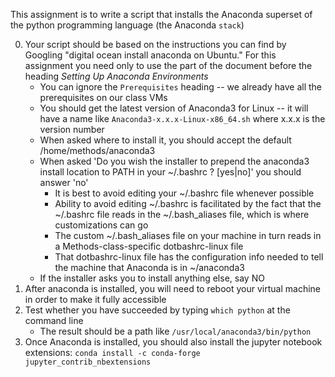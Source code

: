 
This assignment is to write a script that installs the Anaconda superset of the python programming language (the Anaconda `stack`)

0. Your script should be based on the instructions you can find by Googling "digital ocean install anaconda on Ubuntu." For this assignment you need only to use the part of the document before the heading _Setting Up Anaconda Environments_
   * You can ignore the `Prerequisites` heading -- we already have all the prerequisites on our class VMs
   * You should get the latest version of Anaconda3 for Linux -- it will have a name like `Anaconda3-x.x.x-Linux-x86_64.sh` where x.x.x is the version number
   * When asked where to install it, you should accept the default /home/methods/anaconda3
   * When asked 'Do you wish the installer to prepend the anaconda3 install location to PATH in your ~/.bashrc ? [yes|no]' you should answer 'no'
     * It is best to avoid editing your ~/.bashrc file whenever possible
	 * Ability to avoid editing ~/.bashrc is facilitated by the fact that the ~/.bashrc file reads in the ~/.bash\_aliases file, which is where customizations can go
	 * The custom ~/.bash_aliases file on your machine in turn reads in a Methods-class-specific dotbashrc-linux file
	 * That dotbashrc-linux file has the configuration info needed to tell the machine that Anaconda is in ~/anaconda3
   * If the installer asks you to install anything else, say NO
1. After anaconda is installed, you will need to reboot your virtual machine in order to make it fully accessible	 
1. Test whether you have succeeded by typing `which python` at the command line
   * The result should be a path like `/usr/local/anaconda3/bin/python`
1. Once Anaconda is installed, you should also install the jupyter notebook extensions:
   `conda install -c conda-forge jupyter_contrib_nbextensions`
   

